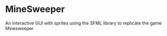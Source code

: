 # MineSweeper
An interactive GUI with sprites using the SFML library to replicate the game Minesweeper
